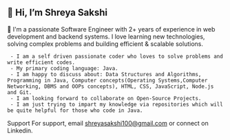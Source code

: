 👋 Hi, I’m Shreya Sakshi
- 
 🚀 I'm a passionate Software Engineer with 2+ years of experience in web development and backend systems. I love learning new technologies, solving complex problems and building efficient & scalable solutions.
 
     - I am a self driven passionate coder who loves to solve problems and write efficient codes.
     - My primary coding language: Java.
     - I am happy to discuss about: Data Structures and Algorithms, Programming in Java, Computer concepts(Operating Systems,Computer Networking, DBMS and OOPs concepts), HTML, CSS, JavaScript, Node.js and Git.
     - I am looking forward to collaborate on Open-Source Projects.
     - I am just trying to impart my knowledge via repositories which will be quite helpful for those who code in Java.




   Support
   For support, email shreyasakshi100@gmail.com or connect on Linkedin.


